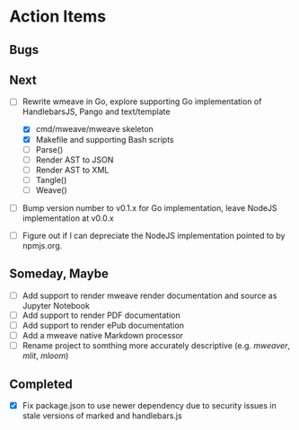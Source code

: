 
# Action Items

## Bugs

## Next

+ [ ] Rewrite wmeave in Go, explore supporting Go implementation of HandlebarsJS, Pango and text/template
    + [x] cmd/mweave/mweave skeleton
    + [x] Makefile and supporting Bash scripts
    + [ ] Parse()
    + [ ] Render AST to JSON
    + [ ] Render AST to XML
    + [ ] Tangle()
    + [ ] Weave()
+ [ ] Bump version number to v0.1.x for Go implementation, leave NodeJS implementation at v0.0.x
+ [ ] Figure out if I can depreciate the NodeJS implementation pointed to by npmjs.org.


## Someday, Maybe

+ [ ] Add support to render mweave render documentation and source as Jupyter Notebook
+ [ ] Add support to render PDF documentation
+ [ ] Add support to render ePub documentation
+ [ ] Add a mweave native Markdown processor
+ [ ] Rename project to somthing more accurately descriptive (e.g. _mweaver_, _mlit_, _mloom_)

## Completed

+ [x] Fix package.json to use newer dependency due to security issues in stale versions of marked and handlebars.js
